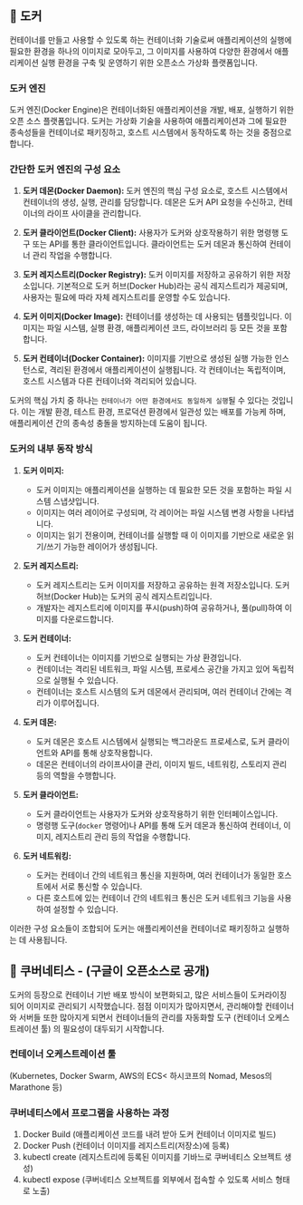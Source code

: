 ## 📌 도커
컨테이너를 만들고 사용할 수 있도록 하는 컨테이너화 기술로써 애플리케이션의 실행에 필요한 환경을 하나의 이미지로 모아두고, 
그 이미지를 사용하여 다양한 환경에서 애플리케이션 실행 환경을 구축 및 운영하기 위한 오픈소스 가상화 플랫폼입니다.

### 도커 엔진
도커 엔진(Docker Engine)은 컨테이너화된 애플리케이션을 개발, 배포, 실행하기 위한 오픈 소스 플랫폼입니다. 도커는 가상화 기술을 사용하여 애플리케이션과 
그에 필요한 종속성들을 컨테이너로 패키징하고, 호스트 시스템에서 동작하도록 하는 것을 중점으로 합니다.

### 간단한 도커 엔진의 구성 요소
1. **도커 데몬(Docker Daemon):** 도커 엔진의 핵심 구성 요소로, 호스트 시스템에서 컨테이너의 생성, 실행, 관리를 담당합니다. 데몬은 도커 API 요청을 수신하고, 컨테이너의 라이프 사이클을 관리합니다.

2. **도커 클라이언트(Docker Client):** 사용자가 도커와 상호작용하기 위한 명령행 도구 또는 API를 통한 클라이언트입니다. 클라이언트는 도커 데몬과 통신하여 컨테이너 관리 작업을 수행합니다.

3. **도커 레지스트리(Docker Registry):** 도커 이미지를 저장하고 공유하기 위한 저장소입니다. 기본적으로 도커 허브(Docker Hub)라는 공식 레지스트리가 제공되며, 사용자는 필요에 따라 자체 레지스트리를 운영할 수도 있습니다.

4. **도커 이미지(Docker Image):** 컨테이너를 생성하는 데 사용되는 템플릿입니다. 이미지는 파일 시스템, 실행 환경, 애플리케이션 코드, 라이브러리 등 모든 것을 포함합니다.

5. **도커 컨테이너(Docker Container):** 이미지를 기반으로 생성된 실행 가능한 인스턴스로, 격리된 환경에서 애플리케이션이 실행됩니다. 각 컨테이너는 독립적이며, 호스트 시스템과 다른 컨테이너와 격리되어 있습니다.

도커의 핵심 가치 중 하나는 `컨테이너가 어떤 환경에서도 동일하게 실행`될 수 있다는 것입니다. 이는 개발 환경, 테스트 환경, 프로덕션 환경에서 일관성 있는 배포를 가능케 하며, 애플리케이션 간의 종속성 충돌을 방지하는데 도움이 됩니다.

### 도커의 내부 동작 방식

1. **도커 이미지:**
   - 도커 이미지는 애플리케이션을 실행하는 데 필요한 모든 것을 포함하는 파일 시스템 스냅샷입니다.
   - 이미지는 여러 레이어로 구성되며, 각 레이어는 파일 시스템 변경 사항을 나타냅니다.
   - 이미지는 읽기 전용이며, 컨테이너를 실행할 때 이 이미지를 기반으로 새로운 읽기/쓰기 가능한 레이어가 생성됩니다.

2. **도커 레지스트리:**
   - 도커 레지스트리는 도커 이미지를 저장하고 공유하는 원격 저장소입니다. 도커 허브(Docker Hub)는 도커의 공식 레지스트리입니다.
   - 개발자는 레지스트리에 이미지를 푸시(push)하여 공유하거나, 풀(pull)하여 이미지를 다운로드합니다.

3. **도커 컨테이너:**
   - 도커 컨테이너는 이미지를 기반으로 실행되는 가상 환경입니다.
   - 컨테이너는 격리된 네트워크, 파일 시스템, 프로세스 공간을 가지고 있어 독립적으로 실행될 수 있습니다.
   - 컨테이너는 호스트 시스템의 도커 데몬에서 관리되며, 여러 컨테이너 간에는 격리가 이루어집니다.

4. **도커 데몬:**
   - 도커 데몬은 호스트 시스템에서 실행되는 백그라운드 프로세스로, 도커 클라이언트와 API를 통해 상호작용합니다.
   - 데몬은 컨테이너의 라이프사이클 관리, 이미지 빌드, 네트워킹, 스토리지 관리 등의 역할을 수행합니다.

5. **도커 클라이언트:**
   - 도커 클라이언트는 사용자가 도커와 상호작용하기 위한 인터페이스입니다.
   - 명령행 도구(`docker` 명령어)나 API를 통해 도커 데몬과 통신하여 컨테이너, 이미지, 레지스트리 관리 등의 작업을 수행합니다.

6. **도커 네트워킹:**
   - 도커는 컨테이너 간의 네트워크 통신을 지원하며, 여러 컨테이너가 동일한 호스트에서 서로 통신할 수 있습니다.
   - 다른 호스트에 있는 컨테이너 간의 네트워크 통신은 도커 네트워크 기능을 사용하여 설정할 수 있습니다.

이러한 구성 요소들이 조합되어 도커는 애플리케이션을 컨테이너로 패키징하고 실행하는 데 사용됩니다. 

## 📌 쿠버네티스 - (구글이 오픈소스로 공개)
도커의 등장으로 컨테이너 기반 배포 방식이 보편화되고, 많은 서비스들이 도커라이징 되어 이미지로 관리되기 시작했습니다.
점점 이미지가 많아지면서, 관리해야할 컨테이너와 서버들 또한 많아지게 되면서 컨테이너들의 관리를 자동화할 도구 (컨테이너 오케스트레이션 툴) 의 필요성이 대두되기 시작합니다.

### 컨테이너 오케스트레이션 툴
(Kubernetes, Docker Swarm, AWS의 ECS< 하시코프의 Nomad, Mesos의 Marathone 등)


### 쿠버네티스에서 프로그램을 사용하는 과정
1) Docker Build (애플리케이션 코드를 내려 받아 도커 컨테이너 이미지로 빌드)
2) Docker Push (컨테이너 이미지를 레지스트리(저장소)에 등록)
3) kubectl create (레지스트리에 등록된 이미지를 기바느로 쿠버네티스 오브젝트 생성)
4) kubectl expose (쿠버네티스 오브젝트를 외부에서 접속할 수 있도록 서비스 형태로 노출)

